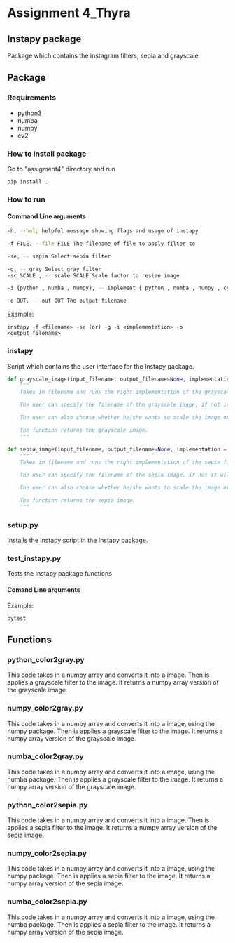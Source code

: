 # Assignment 4_Thyra

## Instapy package
Package which contains the instagram filters; sepia and grayscale.

## Package
### Requirements 
- python3
- numba
- numpy
- cv2

### How to install package

Go to "assigment4" directory and run
```
pip install .
```

### How to run 
#### Command Line arguments

```bash
-h, --help helpful message showing flags and usage of instapy

-f FILE, --file FILE The filename of file to apply filter to

-se, -- sepia Select sepia filter

-g, -- gray Select gray filter
-sc SCALE , -- scale SCALE Scale factor to resize image

-i {python , numba , numpy}, -- implement { python , numba , numpy , cython } Choose the implementation

-o OUT, -- out OUT The output filename

```

Example:
```
instapy -f <filename> -se (or) -g -i <implementation> -o <output_filename>
```

### instapy
Script which contains the user interface for the Instapy package.

```python
def grayscale_image(input_filename, output_filename=None, implementation = None, scale = None):
    """
    Takes in filename and runs the right implementation of the grayscale filter, which depends on the user input. If the user did not specify which implementation to use, the default implementation is numba.

    The user can specify the filename of the grayscale image, if not it will be saved as a default name.

    The user can also choose whether he/she wants to scale the image or not. If this is not specified, the grayscale image will have the same dimensions as the original file.

    The function returns the grayscale image.
    """

def sepia_image(input_filename, output_filename=None, implementation = None, scale = None):
    """
    Takes in filename and runs the right implementation of the sepia filter, which depends on the user input. If the user did not specify which implementation to use, the default implementation is numba.

    The user can specify the filename of the sepia image, if not it will be saved as a default name.

    The user can also choose whether he/she wants to scale the image or not. If this is not specified, the sepia image will have the same dimensions as the original file.

    The function returns the sepia image.
    """
```

### setup.py
Installs the instapy script in the Instapy package.

### test_instapy.py
Tests the Instapy package functions

#### Comand Line arguments
Example:
```
pytest
```

## Functions
### python_color2gray.py
This code takes in a numpy array and converts it into a image. Then is applies a grayscale filter to the image. It returns a numpy array version of the grayscale image.

### numpy_color2gray.py
This code takes in a numpy array and converts it into a image, using the numpy package. Then is applies a grayscale filter to the image. It returns a numpy array version of the grayscale image.

### numba_color2gray.py
This code takes in a numpy array and converts it into a image, using the numba package. Then is applies a grayscale filter to the image. It returns a numpy array version of the grayscale image.

### python_color2sepia.py
This code takes in a numpy array and converts it into a image. Then is applies a sepia filter to the image. It returns a numpy array version of the sepia image.

### numpy_color2sepia.py
This code takes in a numpy array and converts it into a image, using the numpy package. Then is applies a sepia filter to the image. It returns a numpy array version of the sepia image.

### numba_color2sepia.py
This code takes in a numpy array and converts it into a image, using the numba package. Then is applies a sepia filter to the image. It returns a numpy array version of the sepia image.
